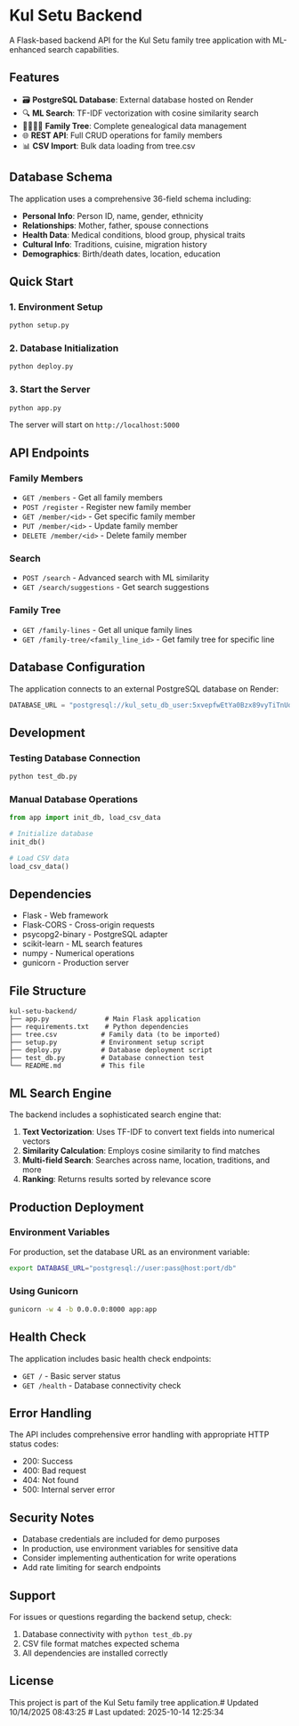 # Kul Setu Backend

A Flask-based backend API for the Kul Setu family tree application with ML-enhanced search capabilities.

## Features

- 🗃️ **PostgreSQL Database**: External database hosted on Render
- 🔍 **ML Search**: TF-IDF vectorization with cosine similarity search
- 👨‍👩‍👧‍👦 **Family Tree**: Complete genealogical data management
- 🌐 **REST API**: Full CRUD operations for family members
- 📊 **CSV Import**: Bulk data loading from tree.csv

## Database Schema

The application uses a comprehensive 36-field schema including:
- **Personal Info**: Person ID, name, gender, ethnicity
- **Relationships**: Mother, father, spouse connections
- **Health Data**: Medical conditions, blood group, physical traits
- **Cultural Info**: Traditions, cuisine, migration history
- **Demographics**: Birth/death dates, location, education

## Quick Start

### 1. Environment Setup
```bash
python setup.py
```

### 2. Database Initialization
```bash
python deploy.py
```

### 3. Start the Server
```bash
python app.py
```

The server will start on `http://localhost:5000`

## API Endpoints

### Family Members
- `GET /members` - Get all family members
- `POST /register` - Register new family member
- `GET /member/<id>` - Get specific family member
- `PUT /member/<id>` - Update family member
- `DELETE /member/<id>` - Delete family member

### Search
- `POST /search` - Advanced search with ML similarity
- `GET /search/suggestions` - Get search suggestions

### Family Tree
- `GET /family-lines` - Get all unique family lines
- `GET /family-tree/<family_line_id>` - Get family tree for specific line

## Database Configuration

The application connects to an external PostgreSQL database on Render:

```python
DATABASE_URL = "postgresql://kul_setu_db_user:5xvepfwEtYa0Bzx89vyTiTnUqkJWG437@dpg-d3kjv2ffte5s738ehdh0-a.oregon-postgres.render.com/kul_setu_db"
```

## Development

### Testing Database Connection
```bash
python test_db.py
```

### Manual Database Operations
```python
from app import init_db, load_csv_data

# Initialize database
init_db()

# Load CSV data
load_csv_data()
```

## Dependencies

- Flask - Web framework
- Flask-CORS - Cross-origin requests
- psycopg2-binary - PostgreSQL adapter
- scikit-learn - ML search features
- numpy - Numerical operations
- gunicorn - Production server

## File Structure

```
kul-setu-backend/
├── app.py              # Main Flask application
├── requirements.txt    # Python dependencies
├── tree.csv           # Family data (to be imported)
├── setup.py           # Environment setup script
├── deploy.py          # Database deployment script
├── test_db.py         # Database connection test
└── README.md          # This file
```

## ML Search Engine

The backend includes a sophisticated search engine that:

1. **Text Vectorization**: Uses TF-IDF to convert text fields into numerical vectors
2. **Similarity Calculation**: Employs cosine similarity to find matches
3. **Multi-field Search**: Searches across name, location, traditions, and more
4. **Ranking**: Returns results sorted by relevance score

## Production Deployment

### Environment Variables
For production, set the database URL as an environment variable:
```bash
export DATABASE_URL="postgresql://user:pass@host:port/db"
```

### Using Gunicorn
```bash
gunicorn -w 4 -b 0.0.0.0:8000 app:app
```

## Health Check

The application includes basic health check endpoints:
- `GET /` - Basic server status
- `GET /health` - Database connectivity check

## Error Handling

The API includes comprehensive error handling with appropriate HTTP status codes:
- 200: Success
- 400: Bad request
- 404: Not found
- 500: Internal server error

## Security Notes

- Database credentials are included for demo purposes
- In production, use environment variables for sensitive data
- Consider implementing authentication for write operations
- Add rate limiting for search endpoints

## Support

For issues or questions regarding the backend setup, check:
1. Database connectivity with `python test_db.py`
2. CSV file format matches expected schema
3. All dependencies are installed correctly

## License

This project is part of the Kul Setu family tree application.#   U p d a t e d   1 0 / 1 4 / 2 0 2 5   0 8 : 4 3 : 2 5  
 
 #   L a s t   u p d a t e d :   2 0 2 5 - 1 0 - 1 4   1 2 : 2 5 : 3 4  
 